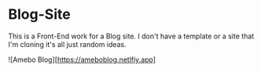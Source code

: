 # Blog-Site
This is a Front-End work for a Blog site.
I don't have a template or a site that I'm cloning it's all just random ideas.

![Amebo Blog][https://ameboblog.netlfiy.app]
